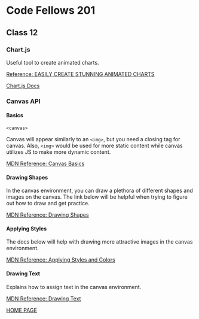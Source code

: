 # Code Fellows 201

## Class 12

### Chart.js

Useful tool to create animated charts.

[Reference: EASILY CREATE STUNNING ANIMATED CHARTS](https://www.webdesignerdepot.com/2013/11/easily-create-stunning-animated-charts-with-chart-js/)

[Chart.js Docs](https://www.chartjs.org/docs/latest/)

### Canvas API

#### Basics

`<canvas>`

Canvas will appear similarly to an `<img>`, but you need a closing tag for canvas. Also, `<img>` would be used for more static content while canvas utilizes JS to make more dynamic content.

[MDN Reference: Canvas Basics](https://developer.mozilla.org/en-US/docs/Web/API/Canvas_API/Tutorial/Basic_usage)

#### Drawing Shapes

In the canvas environment, you can draw a plethora of different shapes and images on the canvas. The link below will be helpful when trying to figure out how to draw and get practice.

[MDN Reference: Drawing Shapes](https://developer.mozilla.org/en-US/docs/Web/API/Canvas_API/Tutorial/Drawing_shapes)

#### Applying Styles

The docs below will help with drawing more attractive images in the canvas environment.

[MDN Reference: Applying Styles and Colors](https://developer.mozilla.org/en-US/docs/Web/API/Canvas_API/Tutorial/Applying_styles_and_colors)

#### Drawing Text

Explains how to assign text in the canvas environment.

[MDN Reference: Drawing Text](https://developer.mozilla.org/en-US/docs/Web/API/Canvas_API/Tutorial/Drawing_text)

[HOME PAGE](https://getullrichordietrying.github.io/reading-notes/)
